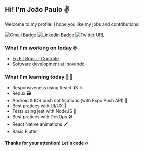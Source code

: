 ## Hi! I'm João Paulo ✌
Welcome to my profile! I hope you like my jobs and contributions! <br/>
<br/>
[![Gmail Badge](https://img.shields.io/badge/-Gmail-c14438?style=for-the-badge&logo=Gmail&logoColor=white&link=mailto:jpjoao1001@gmail.com)](mailto:jpjoao1001@gmail.com)
[![Linkedin Badge](https://img.shields.io/badge/-LinkedIn-blue?style=for-the-badge&logo=Linkedin&logoColor=white&link=https://www.linkedin.com/in/joaopaulo-ld/)](https://www.linkedin.com/in/joaopaulo-ld/)
[![Twitter URL](https://img.shields.io/twitter/url?color=white&label=Instagram&logo=instagram&logoColor=white&style=for-the-badge&url=https%3A%2F%2Finstagram.com%2Fjoaorodrs)](https://instagram.com/joaorodrs/)
### What I'm working on today 🔥
- <a href="https://play.google.com/store/apps/details?id=com.eufitbrasil.eufitbrasilcontrol">Eu Fit Brasil - Controle</a>
- Software development at [Inovando](https://github.com/inovando)
### What I'm learning today 👨‍💻
- Responsiveness using React JS ⚛
- Redux 🗃
- Android & IOS push notifications (with Expo Push API) 📲
- Best pratices with UI/UX 📲
- Tests using jest with NodeJS 🧪
- Best pratices with DevOps 🛠
- React Native animations 🖌
- Basic Flutter

#### Thanks for your attention! Let's code 💥
